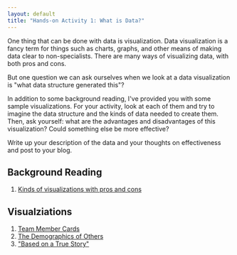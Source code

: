 ```yaml
---
layout: default
title: "Hands-on Activity 1: What is Data?"
---
```


One thing that can be done with data is visualization. Data visualization is a fancy term for things such as charts, graphs, and other means of making data clear to non-specialists. There are many ways of visualizing data, with both pros and cons.

But one question we can ask ourselves when we look at a data visualization is "what data structure generated this"?

In addition to some background reading, I've provided you with some sample visualizations. For your activity, look at each of them and try to imagine the data structure and the kinds of data needed to create them. Then, ask yourself: what are the advantages and disadvantages of this visualization? Could something else be more effective?

Write up your description of the data and your thoughts on effectiveness and post to your blog.

## Background Reading

1. [Kinds of visualizations with pros and cons](https://datavizcatalogue.com/)

## Visualziations

1. [Team Member Cards](https://codepen.io/oncomouse/full/xxVEWzR)
1. [The Demographics of Others](https://flowingdata.com/2018/01/23/the-demographics-of-others/)
1. ["Based on a True Story"](https://informationisbeautiful.net/visualizations/based-on-a-true-true-story/)
